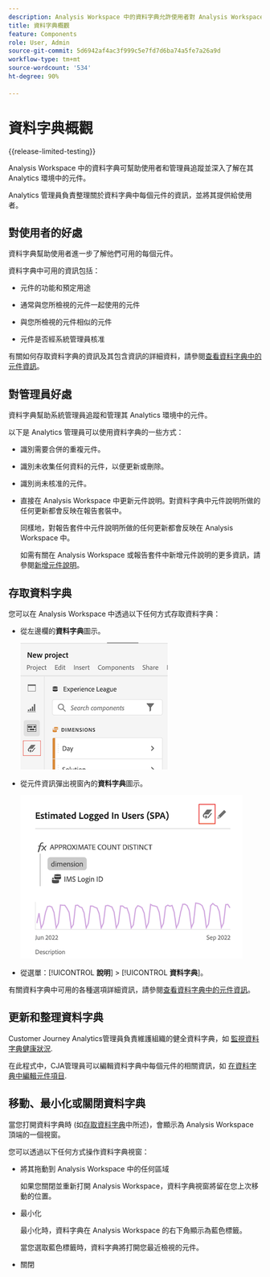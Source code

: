```yaml
---
description: Analysis Workspace 中的資料字典允許使用者對 Analysis Workspace 中的各種元件建立目錄和追蹤，包括其預定用途、已核准的元件、重複的元件等等。
title: 資料字典概觀
feature: Components
role: User, Admin
source-git-commit: 5d6942af4ac3f999c5e7fd7d6ba74a5fe7a26a9d
workflow-type: tm+mt
source-wordcount: '534'
ht-degree: 90%

---
```


# 資料字典概觀

{{release-limited-testing}}

Analysis Workspace 中的資料字典可幫助使用者和管理員追蹤並深入了解在其 Analytics 環境中的元件。

Analytics 管理員負責整理關於資料字典中每個元件的資訊，並將其提供給使用者。

## 對使用者的好處

資料字典幫助使用者進一步了解他們可用的每個元件。

資料字典中可用的資訊包括：

* 元件的功能和預定用途

* 通常與您所檢視的元件一起使用的元件

* 與您所檢視的元件相似的元件

* 元件是否經系統管理員核准

有關如何存取資料字典的資訊及其包含資訊的詳細資料，請參閱[查看資料字典中的元件資訊](/help/components/data-dictionary/view-data-dictionary.md)。

## 對管理員好處

資料字典幫助系統管理員追蹤和管理其 Analytics 環境中的元件。

以下是 Analytics 管理員可以使用資料字典的一些方式：

* 識別需要合併的重複元件。

* 識別未收集任何資料的元件，以便更新或刪除。

* 識別尚未核准的元件。

* 直接在 Analysis Workspace 中更新元件說明。對資料字典中元件說明所做的任何更新都會反映在報告套裝中。

   同樣地，對報告套件中元件說明所做的任何更新都會反映在 Analysis Workspace 中。

   如需有關在 Analysis Workspace 或報告套件中新增元件說明的更多資訊，請參閱[新增元件說明](/help/components/add-component-descriptions.md)。

## 存取資料字典

您可以在 Analysis Workspace 中透過以下任何方式存取資料字典：

* 從左邊欄的&#x200B;**資料字典**&#x200B;圖示。

   ![左邊欄的資料字典圖示](assets/data-dictionary-access-icon.png)

* 從元件資訊彈出視窗內的&#x200B;**資料字典**&#x200B;圖示。

   ![資訊彈出視窗中的資料字典圖示](assets/data-dictionary-access-infopopover.png)
   <!--update screenshot; this was taken from a mock-->

* 從選單：[!UICONTROL **說明**] > [!UICONTROL **資料字典**]。

有關資料字典中可用的各種選項詳細資訊，請參閱[查看資料字典中的元件資訊](/help/components/data-dictionary/view-data-dictionary.md)。

## 更新和整理資料字典

Customer Journey Analytics管理員負責維護組織的健全資料字典，如 [監視資料字典健康狀況](/help/components/data-dictionary/monitor-data-dictionary-health.md).

在此程式中，CJA管理員可以編輯資料字典中每個元件的相關資訊，如 [在資料字典中編輯元件項目](/help/components/data-dictionary/edit-entries-data-dictionary.md).

## 移動、最小化或關閉資料字典

當您打開資料字典時 (如[存取資料字典](#access-the-data-dictionary)中所述)，會顯示為 Analysis Workspace 頂端的一個視窗。

您可以透過以下任何方式操作資料字典視窗：

* 將其拖動到 Analysis Workspace 中的任何區域

   如果您關閉並重新打開 Analysis Workspace，資料字典視窗將留在您上次移動的位置。<!--True?-->

* 最小化

   最小化時，資料字典在 Analysis Workspace 的右下角顯示為藍色標籤。

   當您選取藍色標籤時，資料字典將打開您最近檢視的元件。

* 關閉
